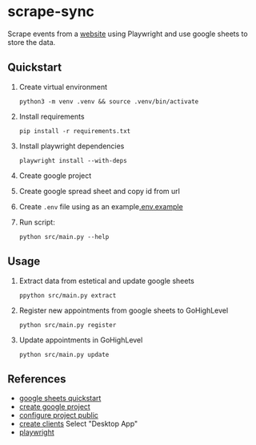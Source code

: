 # scrape-sync

Scrape events from a [website](https://reservas.estetical.es) using Playwright 
and use google sheets to store the data.

## Quickstart

1. Create virtual environment

    ```console
    python3 -m venv .venv && source .venv/bin/activate
    ```

2. Install requirements

    ```console
    pip install -r requirements.txt
    ```

3. Install playwright dependencies

    ```console
    playwright install --with-deps
    ```

4. Create google project
5. Create google spread sheet and copy id from url
6. Create `.env` file using as an example[.env.example ](src/.env.example)
7. Run script:

    ```console
    python src/main.py --help
    ```
## Usage

1. Extract data from estetical and update google sheets

    ```console
    ppython src/main.py extract
    ```

2. Register new appointments from google sheets to GoHighLevel

    ```console
    python src/main.py register
    ```

3. Update appointments in GoHighLevel

    ```console
    python src/main.py update
    ```

## References

- [google sheets quickstart](https://developers.google.com/workspace/sheets/api/quickstart/python?hl=es-419)
- [create google project](https://console.cloud.google.com/projectcreate?hl=es-419)
- [configure project public](https://console.cloud.google.com/auth/audience?hl=es-419)
- [create clients](https://console.cloud.google.com/auth/clients) Select "Desktop App"
- [playwright](https://playwright.dev/python/docs/intro)
